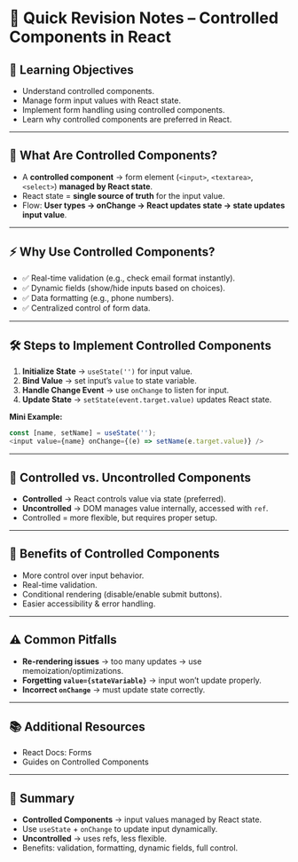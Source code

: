 # 📌 Quick Revision Notes – Controlled Components in React

## 🎯 Learning Objectives

- Understand controlled components.
- Manage form input values with React state.
- Implement form handling using controlled components.
- Learn why controlled components are preferred in React.

---

## 🔑 What Are Controlled Components?

- A **controlled component** → form element (`<input>`, `<textarea>`, `<select>`) **managed by React state**.
- React state = **single source of truth** for the input value.
- Flow: **User types → onChange → React updates state → state updates input value**.

---

## ⚡ Why Use Controlled Components?

- ✅ Real-time validation (e.g., check email format instantly).
- ✅ Dynamic fields (show/hide inputs based on choices).
- ✅ Data formatting (e.g., phone numbers).
- ✅ Centralized control of form data.

---

## 🛠️ Steps to Implement Controlled Components

1. **Initialize State** → `useState('')` for input value.
2. **Bind Value** → set input’s `value` to state variable.
3. **Handle Change Event** → use `onChange` to listen for input.
4. **Update State** → `setState(event.target.value)` updates React state.

**Mini Example:**

```js
const [name, setName] = useState('');
<input value={name} onChange={(e) => setName(e.target.value)} />
```

---

## 🔄 Controlled vs. Uncontrolled Components

- **Controlled** → React controls value via state (preferred).
- **Uncontrolled** → DOM manages value internally, accessed with `ref`.
- Controlled = more flexible, but requires proper setup.

---

## 🌟 Benefits of Controlled Components

- More control over input behavior.
- Real-time validation.
- Conditional rendering (disable/enable submit buttons).
- Easier accessibility & error handling.

---

## ⚠️ Common Pitfalls

- **Re-rendering issues** → too many updates → use memoization/optimizations.
- **Forgetting `value={stateVariable}`** → input won’t update properly.
- **Incorrect `onChange`** → must update state correctly.

---

## 📚 Additional Resources

- React Docs: Forms
- Guides on Controlled Components

---

## 📝 Summary

- **Controlled Components** → input values managed by React state.
- Use `useState` + `onChange` to update input dynamically.
- **Uncontrolled** → uses refs, less flexible.
- Benefits: validation, formatting, dynamic fields, full control.